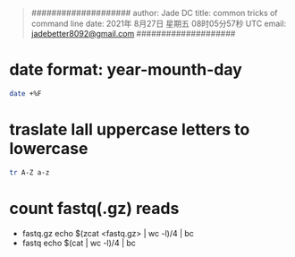 >####################
> author: Jade DC
> title: common tricks of command line
> date: 2021年 8月27日 星期五 08时05分57秒 UTC
> email: jadebetter8092@gmail.com
>####################
# date format: year-mounth-day
```bash
date +%F
```
# traslate lall uppercase letters to lowercase
```bash
tr A-Z a-z 
```
# count fastq(.gz) reads
- fastq.gz
echo $(zcat <fastq.gz> | wc -l)/4 | bc
- fastq
echo $(cat <fastq> | wc -l)/4 | bc
